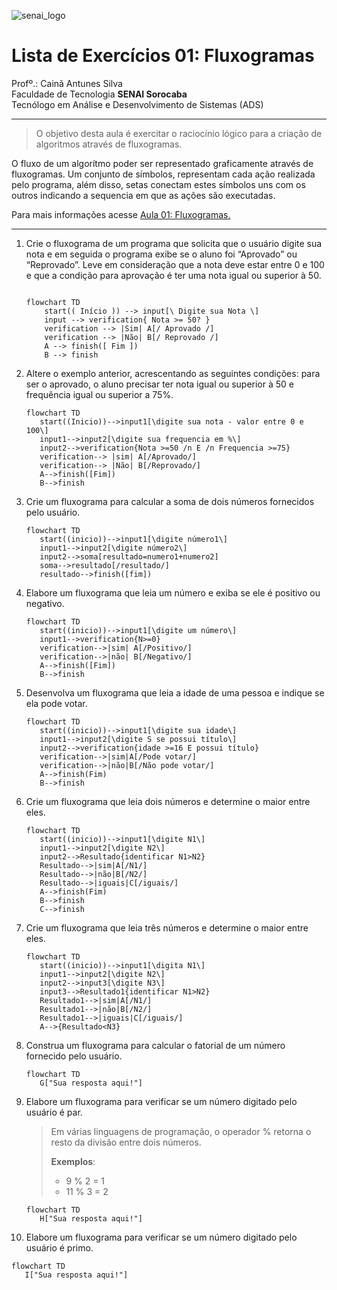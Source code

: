 ![senai_logo](https://transparencia.sp.senai.br/Content/img/logo-senai.png)

# Lista de Exercícios 01: Fluxogramas

Profº.: Cainã Antunes Silva  
Faculdade de Tecnologia **SENAI Sorocaba**  
Tecnólogo em Análise e Desenvolvimento de Sistemas (ADS)
___


> O objetivo desta aula é exercitar o raciocínio lógico para a criação de algoritmos através de fluxogramas.  

O fluxo de um algorítmo poder ser representado graficamente através de fluxogramas. Um conjunto de símbolos, representam cada ação realizada pelo programa, além disso, setas conectam estes símbolos uns com os outros indicando a sequencia em que as ações são executadas.

Para mais informações acesse [Aula 01: Fluxogramas.](https://www.notion.so/cainaantunes/Aula-01-Fluxogramas-188bde521b3b80de90f7dbd9407af71e)

***

1. Crie o fluxograma de um programa que solicita que o usuário digite sua nota e em seguida o programa exibe se o aluno foi “Aprovado” ou “Reprovado”. Leve em consideração que a nota deve estar entre 0 e 100 e que a condição para aprovação é ter uma nota igual ou superior à 50.
   
    ```mermaid
   
    flowchart TD
        start(( Início )) --> input[\ Digite sua Nota \]
        input --> verification{ Nota >= 50? }
        verification --> |Sim| A[/ Aprovado /]
        verification --> |Não| B[/ Reprovado /]
        A --> finish([ Fim ])
        B --> finish
    ```
   
2. Altere o exemplo anterior, acrescentando as seguintes condições: para ser o aprovado, o aluno precisar ter nota igual ou superior à 50 e frequência igual ou superior a 75%.
   
   ```mermaid
   flowchart TD
      start((Inicio))-->input1[\digite sua nota - valor entre 0 e 100\]
      input1-->input2[\digite sua frequencia em %\]
      input2-->verification{Nota >=50 /n E /n Frequencia >=75}
      verification--> |sim| A[/Aprovado/]
      verification--> |Não| B[/Reprovado/]
      A-->finish([Fim])
      B-->finish
   ```
   
3. Crie um fluxograma para calcular a soma de dois números fornecidos pelo usuário.
   
   ```mermaid
   flowchart TD
      start((inicio))-->input1[\digite número1\]
      input1-->input2[\digite número2\]
      input2-->soma[resultado=numero1+numero2]
      soma-->resultado[/resultado/]
      resultado-->finish([fim])
   ```
   
4. Elabore um fluxograma que leia um número e exiba se ele é positivo ou negativo.
   
   ```mermaid
   flowchart TD
      start((inicio))-->input1[\digite um número\]
      input1-->verification{N>=0}
      verification-->|sim| A[/Positivo/]
      verification-->|não| B[/Negativo/]
      A-->finish([Fim])
      B-->finish
   ```
   
5. Desenvolva um fluxograma que leia a idade de uma pessoa e indique se ela pode votar.
   
   ```mermaid
   flowchart TD
      start((inicio))-->input1[\digite sua idade\]
      input1-->input2[\digite S se possui título\]
      input2-->verification{idade >=16 E possui título}
      verification-->|sim|A[/Pode votar/]
      verification-->|não|B[/Não pode votar/]
      A-->finish(Fim)
      B-->finish
   ```
   
6. Crie um fluxograma que leia dois números e determine o maior entre eles.
   
   ```mermaid
   flowchart TD
      start((inicio))-->input1[\digite N1\]
      input1-->input2[\digite N2\]
      input2-->Resultado{identificar N1>N2}
      Resultado-->|sim|A[/N1/]
      Resultado-->|não|B[/N2/]
      Resultado-->|iguais|C[/iguais/]
      A-->finish(Fim)
      B-->finish
      C-->finish
   
   ```
   
7. Crie um fluxograma que leia três números e determine o maior entre eles.
   
   ```mermaid
   flowchart TD
      start((inicio))-->input1[\digita N1\]
      input1-->input2[\digite N2\]
      input2-->input3[\digite N3\]
      input3-->Resultado1{identificar N1>N2}
      Resultado1-->|sim|A[/N1/]
      Resultado1-->|não|B[/N2/]
      Resultado1-->|iguais|C[/iguais/]
      A-->{Resultado<N3}
   ```
   
8. Construa um fluxograma para calcular o fatorial de um número fornecido pelo usuário.
   
   ```mermaid
   flowchart TD
      G["Sua resposta aqui!"]
   ```
   
9. Elabore um fluxograma para verificar se um número digitado pelo usuário é par.
   
   > Em várias linguagens de programação, o operador % retorna o resto da divisão entre dois números.    
   > 
   >**Exemplos**:  
   > - 9 % 2 = 1  
   > - 11 % 3 = 2
   
   ```mermaid
   flowchart TD
      H["Sua resposta aqui!"]
   ```
   
10. Elabore um fluxograma para verificar se um número digitado pelo usuário é primo.
   
   ```mermaid
   flowchart TD
      I["Sua resposta aqui!"]
   ```